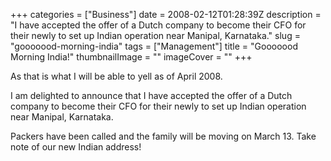 +++
categories = ["Business"]
date = 2008-02-12T01:28:39Z
description = "I have accepted the offer of a Dutch company to become their CFO for their newly to set up Indian operation near Manipal, Karnataka."
slug = "gooooood-morning-india"
tags = ["Management"]
title = "Gooooood Morning India!"
thumbnailImage = ""
imageCover = ""
+++


As that is what I will be able to yell as of April 2008.

I am delighted to announce that I have accepted the offer of a Dutch company to become their CFO for their newly to set up Indian operation near Manipal, Karnataka.

Packers have been called and the family will be moving on March 13. Take note of our new Indian address!

